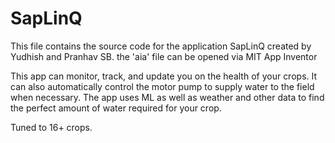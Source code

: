 # SapLinQ
This file contains the source code for the application SapLinQ created by Yudhish and Pranhav SB.
the 'aia' file can be opened via MIT App Inventor

This app can monitor, track, and update you on the health of your crops. It can also automatically control the motor pump to supply water to the field when necessary. The app uses ML as well as weather and other data to find the perfect amount of water required for your crop.

Tuned to 16+ crops.
